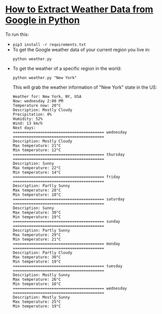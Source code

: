 # [How to Extract Weather Data from Google in Python](https://www.thepythoncode.com/article/extract-weather-data-python)
To run this:
- `pip3 install -r requirements.txt`
- To get the Google weather data of your current region you live in:
    ```
    python weather.py
    ```
- To get the weather of a specific region in the world:
    ```
    python weather.py "New York"
    ```
    This will grab the weather information of "New York" state in the US:
    ```
    Weather for: New York, NY, USA
    Now: wednesday 2:00 PM
    Temperature now: 20°C
    Description: Mostly Cloudy
    Precipitation: 0%
    Humidity: 52%
    Wind: 13 km/h
    Next days:
    ======================================== wednesday ========================================
    Description: Mostly Cloudy
    Max temperature: 21°C
    Min temperature: 12°C
    ======================================== thursday ========================================
    Description: Sunny
    Max temperature: 22°C
    Min temperature: 14°C
    ======================================== friday ========================================
    Description: Partly Sunny
    Max temperature: 28°C
    Min temperature: 18°C
    ======================================== saturday ========================================
    Description: Sunny
    Max temperature: 30°C
    Min temperature: 19°C
    ======================================== sunday ========================================
    Description: Partly Sunny
    Max temperature: 29°C
    Min temperature: 21°C
    ======================================== monday ========================================
    Description: Partly Cloudy
    Max temperature: 30°C
    Min temperature: 19°C
    ======================================== tuesday ========================================
    Description: Mostly Sunny
    Max temperature: 26°C
    Min temperature: 16°C
    ======================================== wednesday ========================================
    Description: Mostly Sunny
    Max temperature: 25°C
    Min temperature: 19°C
```